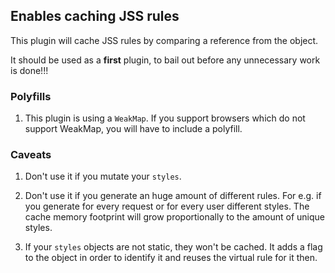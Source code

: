 ## Enables caching JSS rules

This plugin will cache JSS rules by comparing a reference from the object.

It should be used as a **first** plugin, to bail out before any unnecessary work is done!!!

### Polyfills

1. This plugin is using a `WeakMap`. If you support browsers which do not support WeakMap, you will have to include a polyfill.

### Caveats

1.  Don't use it if you mutate your `styles`.

1.  Don't use it if you generate an huge amount of different rules. For e.g. if you generate for every request or for every user different styles. The cache memory footprint will grow proportionally to the amount of unique styles.

1.  If your `styles` objects are not static, they won't be cached. It adds a flag to the object in order to identify it and reuses the virtual rule for it then.
